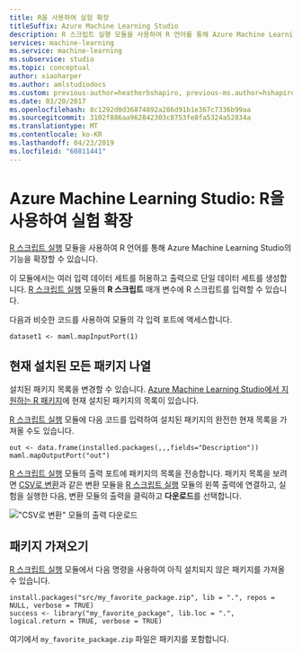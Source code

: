 ```yaml
---
title: R을 사용하여 실험 확장
titleSuffix: Azure Machine Learning Studio
description: R 스크립트 실행 모듈을 사용하여 R 언어를 통해 Azure Machine Learning Studio의 기능을 확장하는 방법.
services: machine-learning
ms.service: machine-learning
ms.subservice: studio
ms.topic: conceptual
author: xiaoharper
ms.author: amlstudiodocs
ms.custom: previous-author=heatherbshapiro, previous-ms.author=hshapiro
ms.date: 03/20/2017
ms.openlocfilehash: 8c1292d0d36874892a286d91b1e367c7336b99aa
ms.sourcegitcommit: 3102f886aa962842303c8753fe8fa5324a52834a
ms.translationtype: MT
ms.contentlocale: ko-KR
ms.lasthandoff: 04/23/2019
ms.locfileid: "60811441"
---
```

# <a name="azure-machine-learning-studio-extend-your-experiment-with-r"></a>Azure Machine Learning Studio: R을 사용하여 실험 확장 
[R 스크립트 실행][execute-r-script] 모듈을 사용하여 R 언어를 통해 Azure Machine Learning Studio의 기능을 확장할 수 있습니다.

이 모듈에서는 여러 입력 데이터 세트를 허용하고 출력으로 단일 데이터 세트를 생성합니다. [R 스크립트 실행][execute-r-script] 모듈의 **R 스크립트** 매개 변수에 R 스크립트를 입력할 수 있습니다.

다음과 비슷한 코드를 사용하여 모듈의 각 입력 포트에 액세스합니다.

    dataset1 <- maml.mapInputPort(1)

## <a name="listing-all-currently-installed-packages"></a>현재 설치된 모든 패키지 나열
설치된 패키지 목록을 변경할 수 있습니다. [Azure Machine Learning Studio에서 지원하는 R 패키지](https://msdn.microsoft.com/library/azure/mt741980.aspx)에 현재 설치된 패키지의 목록이 있습니다.

[R 스크립트 실행][execute-r-script] 모듈에 다음 코드를 입력하여 설치된 패키지의 완전한 현재 목록을 가져올 수도 있습니다.

    out <- data.frame(installed.packages(,,,fields="Description"))
    maml.mapOutputPort("out")

[R 스크립트 실행][execute-r-script] 모듈의 출력 포트에 패키지의 목록을 전송합니다.
패키지 목록을 보려면 [CSV로 변환][convert-to-csv]과 같은 변환 모듈을 [R 스크립트 실행][execute-r-script] 모듈의 왼쪽 출력에 연결하고, 실험을 실행한 다음, 변환 모듈의 출력을 클릭하고 **다운로드**를 선택합니다. 

!["CSV로 변환" 모듈의 출력 다운로드](./media/extend-your-experiment-with-r/download-package-list.png)


<!--
For convenience, here is the [current full list with version numbers in Excel format](https://az754797.vo.msecnd.net/docs/RPackages.xlsx).
-->

## <a name="importing-packages"></a>패키지 가져오기
[R 스크립트 실행][execute-r-script] 모듈에서 다음 명령을 사용하여 아직 설치되지 않은 패키지를 가져올 수 있습니다.

    install.packages("src/my_favorite_package.zip", lib = ".", repos = NULL, verbose = TRUE)
    success <- library("my_favorite_package", lib.loc = ".", logical.return = TRUE, verbose = TRUE)

여기에서 `my_favorite_package.zip` 파일은 패키지를 포함합니다.




<!-- Module References -->
[execute-r-script]: https://msdn.microsoft.com/library/azure/30806023-392b-42e0-94d6-6b775a6e0fd5/
[convert-to-csv]: https://msdn.microsoft.com/library/azure/faa6ba63-383c-4086-ba58-7abf26b85814/
